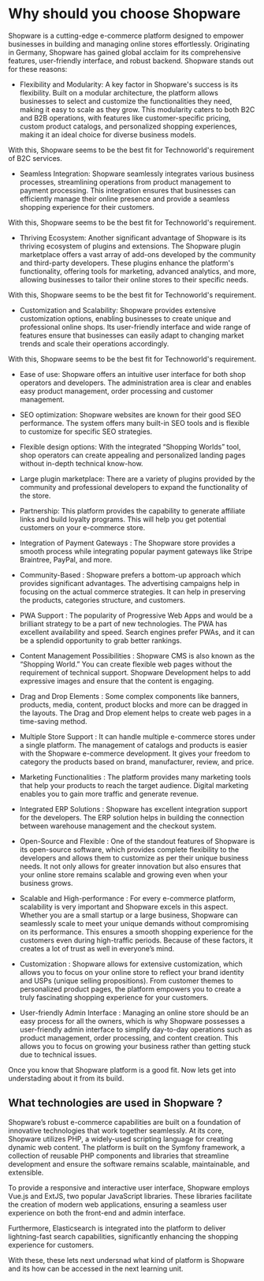 # Why should you choose Shopware

Shopware is a cutting-edge e-commerce platform designed to empower businesses in building and managing online stores effortlessly. Originating in Germany, Shopware has gained global acclaim for its comprehensive features, user-friendly interface, and robust backend. Shopware stands out for these reasons:

- Flexibility and Modularity:
A key factor in Shopware's success is its flexibility. Built on a modular architecture, the platform allows businesses to select and customize the functionalities they need, making it easy to scale as they grow. This modularity caters to both B2C and B2B operations, with features like customer-specific pricing, custom product catalogs, and personalized shopping experiences, making it an ideal choice for diverse business models.

With this, Shopware seems to be the best fit for Technoworld's requirement of B2C services.

- Seamless Integration:
Shopware seamlessly integrates various business processes, streamlining operations from product management to payment processing. This integration ensures that businesses can efficiently manage their online presence and provide a seamless shopping experience for their customers.

With this, Shopware seems to be the best fit for Technoworld's requirement.

- Thriving Ecosystem:
Another significant advantage of Shopware is its thriving ecosystem of plugins and extensions. The Shopware plugin marketplace offers a vast array of add-ons developed by the community and third-party developers. These plugins enhance the platform's functionality, offering tools for marketing, advanced analytics, and more, allowing businesses to tailor their online stores to their specific needs.

With this, Shopware seems to be the best fit for Technoworld's requirement.

- Customization and Scalability:
Shopware provides extensive customization options, enabling businesses to create unique and professional online shops. Its user-friendly interface and wide range of features ensure that businesses can easily adapt to changing market trends and scale their operations accordingly.

With this, Shopware seems to be the best fit for Technoworld's requirement.

- Ease of use: Shopware offers an intuitive user interface for both shop operators and developers. The administration area is clear and enables easy product management, order processing and customer management.

- SEO optimization: Shopware websites are known for their good SEO performance. The system offers many built-in SEO tools and is flexible to customize for specific SEO strategies.

- Flexible design options: With the integrated “Shopping Worlds” tool, shop operators can create appealing and personalized landing pages without in-depth technical know-how.

- Large plugin marketplace: There are a variety of plugins provided by the community and professional developers to expand the functionality of the store.

- Partnership: This platform provides the capability to generate affiliate links and build loyalty programs. This will help you get potential customers on your e-commerce store.

- Integration of Payment Gateways : The Shopware store provides a smooth process while integrating popular payment gateways like Stripe Braintree, PayPal, and more.

- Community-Based : Shopware prefers a bottom-up approach which provides significant advantages. The advertising campaigns help in focusing on the actual commerce strategies. It can help in preserving the products, categories structure, and customers.

- PWA Support : The popularity of Progressive Web Apps and would be a brilliant strategy to be a part of new technologies. The PWA has excellent availability and speed. Search engines prefer PWAs, and it can be a splendid opportunity to grab better rankings.    

- Content Management Possibilities : Shopware CMS is also known as the “Shopping World.” You can create flexible web pages without the requirement of technical support. Shopware Development helps to add expressive images and ensure that the content is engaging.

- Drag and Drop Elements : Some complex components like banners, products, media, content, product blocks and more can be dragged in the layouts. The Drag and Drop element helps to create web pages in a time-saving method.

- Multiple Store Support : It can handle multiple e-commerce stores under a single platform. The management of catalogs and products is easier with the Shopware e-commerce development. It gives your freedom to category the products based on brand, manufacturer, review, and price.

- Marketing Functionalities : The platform provides many marketing tools that help your products to reach the target audience. Digital marketing enables you to gain more traffic and generate revenue.

- Integrated ERP Solutions : Shopware has excellent integration support for the developers. The ERP solution helps in building the connection between warehouse management and the checkout system.

- Open-Source and Flexible : One of the standout features of Shopware is its open-source software, which provides complete flexibility to the developers and allows them to customize as per their unique business needs. It not only allows for greater innovation but also ensures that your online store remains scalable and growing even when your business grows.

- Scalable and High-performance : For every e-commerce platform, scalability is very important and Shopware excels in this aspect. Whether you are a small startup or a large business, Shopware can seamlessly scale to meet your unique demands without compromising on its performance. This ensures a smooth shopping experience for the customers even during high-traffic periods. Because of these factors, it creates a lot of trust as well in everyone’s mind.

- Customization : Shopware allows for extensive customization, which allows you to focus on your online store to reflect your brand identity and USPs (unique selling propositions). From customer themes to personalized product pages, the platform empowers you to create a truly fascinating shopping experience for your customers.

- User-friendly Admin Interface : Managing an online store should be an easy process for all the owners, which is why Shopware possesses a user-friendly admin interface to simplify day-to-day operations such as product management, order processing, and content creation. This allows you to focus on growing your business rather than getting stuck due to technical issues.

Once you know that Shopware platform is a good fit. Now lets get into understading about it from its build.

## What technologies are used in Shopware ?

Shopware’s robust e-commerce capabilities are built on a foundation of innovative technologies that work together seamlessly. At its core, Shopware utilizes PHP, a widely-used scripting language for creating dynamic web content. The platform is built on the Symfony framework, a collection of reusable PHP components and libraries that streamline development and ensure the software remains scalable, maintainable, and extensible.

To provide a responsive and interactive user interface, Shopware employs Vue.js and ExtJS, two popular JavaScript libraries. These libraries facilitate the creation of modern web applications, ensuring a seamless user experience on both the front-end and admin interface.

Furthermore, Elasticsearch is integrated into the platform to deliver lightning-fast search capabilities, significantly enhancing the shopping experience for customers.

With these, these lets next undersnad what kind of platform is Shopware and its how can be accessed in the next learning unit.

